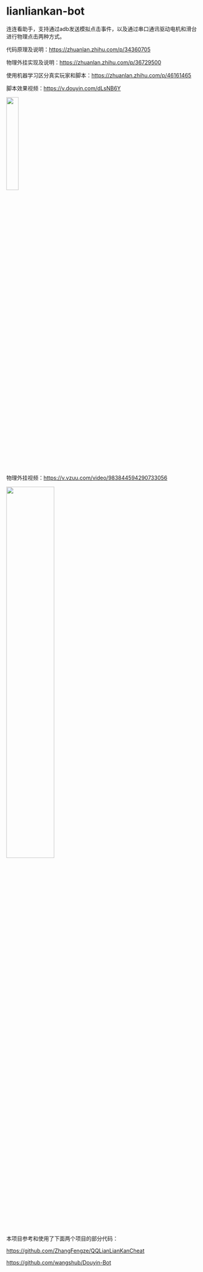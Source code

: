 # lianliankan-bot

连连看助手，支持通过adb发送模拟点击事件，以及通过串口通讯驱动电机和滑台进行物理点击两种方式。

代码原理及说明：https://zhuanlan.zhihu.com/p/34360705

物理外挂实现及说明：https://zhuanlan.zhihu.com/p/36729500

使用机器学习区分真实玩家和脚本：https://zhuanlan.zhihu.com/p/46161465

脚本效果视频：https://v.douyin.com/dLsNB6Y

<img src="gif/s.gif" width="25%" />

物理外挂视频：https://v.vzuu.com/video/983844594290733056

<img src="gif/p.gif" width="50%" />

本项目参考和使用了下面两个项目的部分代码：

https://github.com/ZhangFengze/QQLianLianKanCheat

https://github.com/wangshub/Douyin-Bot
